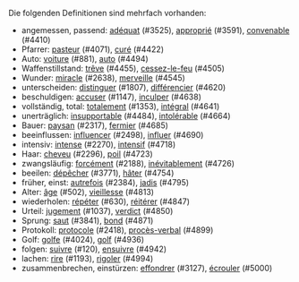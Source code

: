 Die folgenden Definitionen sind mehrfach vorhanden:

* angemessen, passend: [adéquat](cards/3525_adéquat.yml) (#3525), [approprié](cards/3591_approprié.yml) (#3591), [convenable](cards/4410_convenable.yml) (#4410)
* Pfarrer: [pasteur](cards/4071_pasteur.yml) (#4071), [curé](cards/4422_curé.yml) (#4422)
* Auto: [voiture](cards/0881_voiture.yml) (#881), [auto](cards/4494_auto.yml) (#4494)
* Waffenstillstand: [trêve](cards/4455_trêve.yml) (#4455), [cessez-le-feu](cards/4505_cessez-le-feu.yml) (#4505)
* Wunder: [miracle](cards/2638_miracle.yml) (#2638), [merveille](cards/4545_merveille.yml) (#4545)
* unterscheiden: [distinguer](cards/1807_distinguer.yml) (#1807), [différencier](cards/4620_différencier.yml) (#4620)
* beschuldigen: [accuser](cards/1147_accuser.yml) (#1147), [inculper](cards/4638_inculper.yml) (#4638)
* vollständig, total: [totalement](cards/1353_totalement.yml) (#1353), [intégral](cards/4641_intégral.yml) (#4641)
* unerträglich: [insupportable](cards/4484_insupportable.yml) (#4484), [intolérable](cards/4664_intolérable.yml) (#4664)
* Bauer: [paysan](cards/2317_paysan.yml) (#2317), [fermier](cards/4685_fermier.yml) (#4685)
* beeinflussen: [influencer](cards/2498_influencer.yml) (#2498), [influer](cards/4690_influer.yml) (#4690)
* intensiv: [intense](cards/2270_intense.yml) (#2270), [intensif](cards/4718_intensif.yml) (#4718)
* Haar: [cheveu](cards/2296_cheveu.yml) (#2296), [poil](cards/4723_poil.yml) (#4723)
* zwangsläufig: [forcément](cards/2188_forcément.yml) (#2188), [inévitablement](cards/4726_inévitablement.yml) (#4726)
* beeilen: [dépêcher](cards/3771_dépêcher.yml) (#3771), [hâter](cards/4754_hâter.yml) (#4754)
* früher, einst: [autrefois](cards/2384_autrefois.yml) (#2384), [jadis](cards/4795_jadis.yml) (#4795)
* Alter: [âge](cards/0502_âge.yml) (#502), [vieillesse](cards/4813_vieillesse.yml) (#4813)
* wiederholen: [répéter](cards/0630_répéter.yml) (#630), [réitérer](cards/4847_réitérer.yml) (#4847)
* Urteil: [jugement](cards/1037_jugement.yml) (#1037), [verdict](cards/4850_verdict.yml) (#4850)
* Sprung: [saut](cards/3841_saut.yml) (#3841), [bond](cards/4871_bond.yml) (#4871)
* Protokoll: [protocole](cards/2418_protocole.yml) (#2418), [procès-verbal](cards/4899_procès-verbal.yml) (#4899)
* Golf: [golfe](cards/4024_golfe.yml) (#4024), [golf](cards/4936_golf.yml) (#4936)
* folgen: [suivre](cards/0120_suivre.yml) (#120), [ensuivre](cards/4942_ensuivre.yml) (#4942)
* lachen: [rire](cards/1193_rire.yml) (#1193), [rigoler](cards/4994_rigoler.yml) (#4994)
* zusammenbrechen, einstürzen: [effondrer](cards/3127_effondrer.yml) (#3127), [écrouler](cards/5000_écrouler.yml) (#5000)
